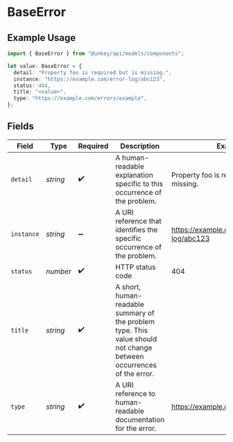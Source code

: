 # BaseError

## Example Usage

```typescript
import { BaseError } from "@unkey/api/models/components";

let value: BaseError = {
  detail: "Property foo is required but is missing.",
  instance: "https://example.com/error-log/abc123",
  status: 404,
  title: "<value>",
  type: "https://example.com/errors/example",
};
```

## Fields

| Field                                                                                                               | Type                                                                                                                | Required                                                                                                            | Description                                                                                                         | Example                                                                                                             |
| ------------------------------------------------------------------------------------------------------------------- | ------------------------------------------------------------------------------------------------------------------- | ------------------------------------------------------------------------------------------------------------------- | ------------------------------------------------------------------------------------------------------------------- | ------------------------------------------------------------------------------------------------------------------- |
| `detail`                                                                                                            | *string*                                                                                                            | :heavy_check_mark:                                                                                                  | A human-readable explanation specific to this occurrence of the problem.                                            | Property foo is required but is missing.                                                                            |
| `instance`                                                                                                          | *string*                                                                                                            | :heavy_minus_sign:                                                                                                  | A URI reference that identifies the specific occurrence of the problem.                                             | https://example.com/error-log/abc123                                                                                |
| `status`                                                                                                            | *number*                                                                                                            | :heavy_check_mark:                                                                                                  | HTTP status code                                                                                                    | 404                                                                                                                 |
| `title`                                                                                                             | *string*                                                                                                            | :heavy_check_mark:                                                                                                  | A short, human-readable summary of the problem type. This value should not change between occurrences of the error. |                                                                                                                     |
| `type`                                                                                                              | *string*                                                                                                            | :heavy_check_mark:                                                                                                  | A URI reference to human-readable documentation for the error.                                                      | https://example.com/errors/example                                                                                  |